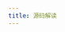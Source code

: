 ```yaml
---
title: 源码解读
---
```


<!-- markdownlint-disable MD033 -->

<div class="catalog-display-container">
  <Catalog base='/' />
</div>
